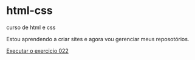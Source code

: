 # html-css
 curso de html e css

Estou aprendendo a criar sites e agora vou gerenciar meus reposotórios.

<a href="https://v1ctorgabr1el.github.io/html-css/exercicios/ex022/index.html">Executar o exercicio 022</a>